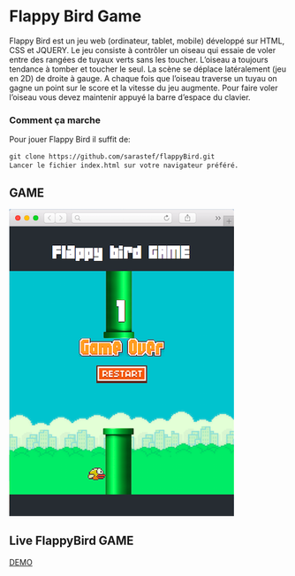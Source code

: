 # Flappy Bird Game
Flappy Bird est un jeu web (ordinateur, tablet, mobile) développé sur HTML, CSS et JQUERY.
Le jeu consiste à contrôler un oiseau qui essaie de voler entre des rangées de tuyaux verts sans les toucher. L’oiseau a toujours tendance à tomber et toucher le seul. La scène se déplace latéralement (jeu en 2D) de droite à gauge. A chaque fois que l’oiseau traverse un tuyau on gagne un point sur le score et la vitesse du jeu augmente. Pour faire voler l’oiseau vous devez maintenir appuyé la barre d’espace du clavier.

### Comment ça marche
Pour jouer Flappy Bird il suffit de:<br>
```
git clone https://github.com/sarastef/flappyBird.git
Lancer le fichier index.html sur votre navigateur préféré.
```
## GAME 
![GAME](img/game.png)

## Live FlappyBird GAME
[DEMO](http://flappybirdgame.tp.mmi-lepuy.fr/)




